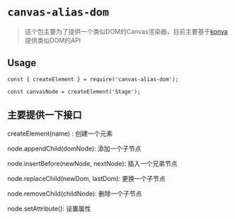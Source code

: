 # `canvas-alias-dom`

> 这个包主要为了提供一个类似DOM的Canvas渲染器，目前主要基于[konva](https://github.com/konvajs/konva)提供类似DOM的API

## Usage

```
const { createElement } = require('canvas-alias-dom');

const canvasNode = createElement('Stage');

```

## 主要提供一下接口

createElement(name) : 创建一个元素

node.appendChild(domNode): 添加一个子节点

node.insertBefore(newNode, nextNode): 插入一个兄弟节点

node.replaceChild(newDom, lastDom): 更换一个子节点

node.removeChild(childNode): 删除一个子节点

node.setAttribute(): 设置属性

